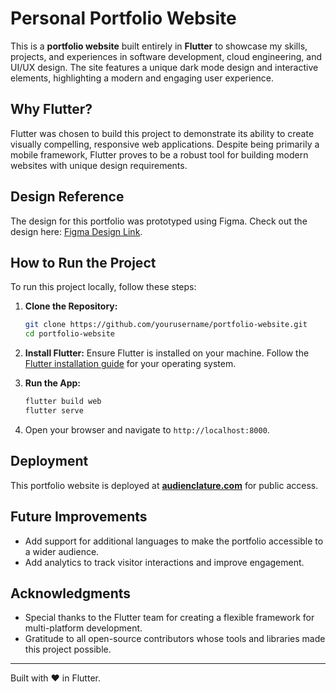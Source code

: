 

# Personal Portfolio Website

This is a **portfolio website** built entirely in **Flutter** to showcase my skills, projects, and experiences in software development, cloud engineering, and UI/UX design. The site features a unique dark mode design and interactive elements, highlighting a modern and engaging user experience.



## Why Flutter?

Flutter was chosen to build this project to demonstrate its ability to create visually compelling, responsive web applications. Despite being primarily a mobile framework, Flutter proves to be a robust tool for building modern websites with unique design requirements.

## Design Reference

The design for this portfolio was prototyped using Figma. Check out the design here: [Figma Design Link](https://www.figma.com/design/UeixAHUPLTSKiwHR9HVfT2/Portfolio?node-id=0-1&t=QkxcB16bQkJ96mpv-1).


## How to Run the Project

To run this project locally, follow these steps:

1. **Clone the Repository:**
   ```bash
   git clone https://github.com/yourusername/portfolio-website.git
   cd portfolio-website
   ```

2. **Install Flutter:**
   Ensure Flutter is installed on your machine. Follow the [Flutter installation guide](https://flutter.dev/docs/get-started/install) for your operating system.

3. **Run the App:**
   ```bash
   flutter build web
   flutter serve
   ```

4. Open your browser and navigate to `http://localhost:8000`.

## Deployment

This portfolio website is deployed at **[audienclature.com](https://audienclature.com)** for public access.



## Future Improvements

- Add support for additional languages to make the portfolio accessible to a wider audience.
- Add analytics to track visitor interactions and improve engagement.

## Acknowledgments

- Special thanks to the Flutter team for creating a flexible framework for multi-platform development.
- Gratitude to all open-source contributors whose tools and libraries made this project possible.

---

Built with ❤️ in Flutter.


